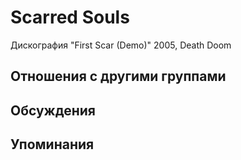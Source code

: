# Scarred Souls

Дискография
"First Scar (Demo)" 2005, Death Doom

## Отношения с другими группами


## Обсуждения


## Упоминания

